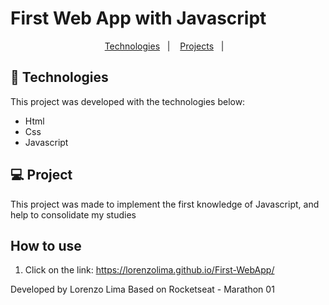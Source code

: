 # First Web App with Javascript

<p align="center">
  <a href="#-Technologies">Technologies</a>&nbsp;&nbsp;&nbsp;|&nbsp;&nbsp;&nbsp;
  <a href="#-Project">Projects</a>&nbsp;&nbsp;&nbsp;|&nbsp;&nbsp;&nbsp;
</p>


## 🚀 Technologies

This project was developed with the technologies below:

- Html
- Css
- Javascript



## 💻 Project

This project was made to implement the first knowledge of Javascript, and help to consolidate my studies



## How to use

1. Click on the link: https://lorenzolima.github.io/First-WebApp/



Developed by Lorenzo Lima
Based on Rocketseat - Marathon 01
